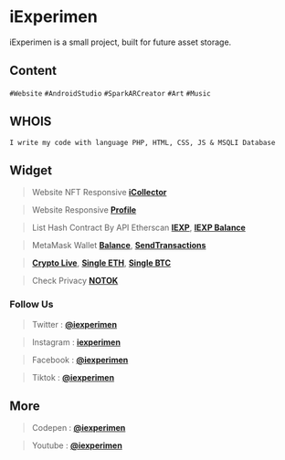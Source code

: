 # iExperimen
iExperimen is a small project, built for future asset storage.

## Content
`#Website`
`#AndroidStudio`
`#SparkARCreator`
`#Art`
`#Music`

## WHOIS
`I write my code with language PHP, HTML, CSS, JS & MSQLI Database`

## Widget
>Website NFT Responsive **[iCollector](https://icollector.000webhostapp.com/)**

>Website Responsive **[Profile](https://iexperimen.github.io/profile)**

>List Hash Contract By API Etherscan **[IEXP](https://iexperimen.github.io/listhashcontract/)**, **[IEXP Balance](https://iexperimen.github.io/about/)**

>MetaMask Wallet **[Balance](https://iexperimen.github.io/balance)**, **[SendTransactions](https://iexperimen.github.io/metamask/send)**

>**[Crypto Live](https://iexperimen.github.io/cryptolive)**, **[Single ETH](https://iexperimen.github.io/cryptolive/eth)**, **[Single BTC](https://iexperimen.github.io/cryptolive/btc)**

>Check Privacy **[NOTOK](https://iexperimen.github.io/privacy/)**


### Follow Us
>Twitter : **[@iexperimen](https://twitter.com/iexperimen)**

>Instagram : **[iexperimen](https://instagram.com/iexperimen)**

>Facebook : **[@iexperimen](https://facebook.com/iexperimen)**

>Tiktok : **[@iexperimen](https://tiktok.com/@iexperimen)**

## More
>Codepen : **[@iexperimen](https://codepen.io/iexperimen)**

>Youtube : **[@iexperimen](https://www.youtube.com/channel/UCpgQmwf24f73ij_G1LfqCiA)**
